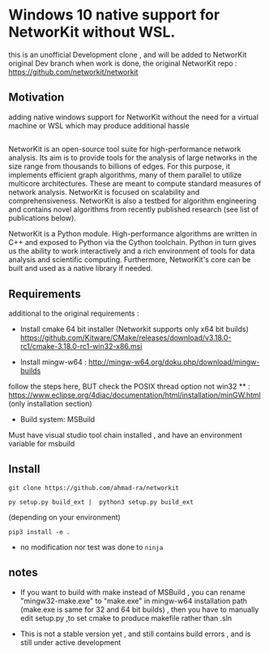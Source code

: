 
# Windows 10 native support for NetworKit without WSL.

this is an unofficial Development clone , and will be added to NetworKit original Dev branch when work is done, the original NetworKit repo : https://github.com/networkit/networkit

## Motivation
adding native windows support for NetworKit without the need for a virtual machine or WSL which may produce additional hassle

## 
NetworKit is an open-source tool suite for high-performance
network analysis. Its aim is to provide tools for the analysis of large
networks in the size range from thousands to billions of edges. For this
purpose, it implements efficient graph algorithms, many of them parallel to
utilize multicore architectures. These are meant to compute standard measures
of network analysis. NetworKit is focused on scalability and comprehensiveness.
NetworKit is also a testbed for algorithm engineering and
contains novel algorithms from recently published research (see list of publications below).

NetworKit is a Python module. High-performance algorithms are written in C++ and exposed to Python
via the Cython toolchain. Python in turn gives us the ability to work interactively and a
rich environment of tools for data analysis and scientific computing.
Furthermore, NetworKit's core can be built and used as a native library if needed.

## Requirements

additional to the original requirements :

- Install cmake 64 bit installer (Networkit supports only x64 bit builds)
https://github.com/Kitware/CMake/releases/download/v3.18.0-rc1/cmake-3.18.0-rc1-win32-x86.msi

- Install mingw-w64 : http://mingw-w64.org/doku.php/download/mingw-builds

follow the steps here, BUT check the POSIX thread option not win32 ** : https://www.eclipse.org/4diac/documentation/html/installation/minGW.html (only installation section)

- Build system: MSBuild

 Must have visual studio tool chain installed , and have an environment variable for msbuild 
 

## Install

    git clone https://github.com/ahmad-ra/networkit
    
    py setup.py build_ext |  python3 setup.py build_ext
     
   (depending on your environment)
    
    pip3 install -e .

- no modification nor test was done to `ninja`


## notes
- If you want to build with make instead of MSBuild , you can rename "mingw32-make.exe" to "make.exe" in mingw-w64 installation path (make.exe is same for 32 and 64 bit builds)  , then you have to manually edit setup.py ,to set cmake to produce makefile rather than .sln

- This is not a stable version yet , and still contains build errors , and is still under active development



